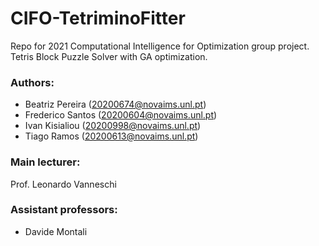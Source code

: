 # CIFO-TetriminoFitter
Repo for 2021 Computational Intelligence for Optimization group project. 
Tetris Block Puzzle Solver with GA optimization.

### Authors:
- Beatriz Pereira (20200674@novaims.unl.pt)
- Frederico Santos (20200604@novaims.unl.pt)
- Ivan Kisialiou (20200998@novaims.unl.pt)
- Tiago Ramos (20200613@novaims.unl.pt)



### Main lecturer:
Prof. Leonardo Vanneschi
### Assistant professors:
- Davide Montali
